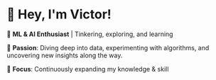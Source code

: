# 👋 Hey, I'm Victor!

🚀 **ML & AI Enthusiast** | Tinkering, exploring, and learning 

🔧 **Passion**: Diving deep into data, experimenting with algorithms, and uncovering new insights along the way.

🎯 **Focus**: Continuously expanding my knowledge & skill
